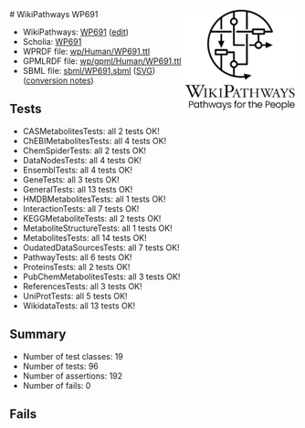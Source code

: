 <img style="float: right; width: 200px" src="../logo.png" />
# WikiPathways WP691

* WikiPathways: [WP691](https://www.wikipathways.org/instance/WP691) ([edit](https://identifiers.org/wikipathways:WP691))
* Scholia: [WP691](https://scholia.toolforge.org/wikipathways/WP691)
* WPRDF file: [wp/Human/WP691.ttl](../wp/Human/WP691.ttl)
* GPMLRDF file: [wp/gpml/Human/WP691.ttl](../wp/gpml/Human/WP691.ttl)
* SBML file: [sbml/WP691.sbml](../sbml/WP691.sbml) ([SVG](../sbml/WP691.svg)) ([conversion notes](../sbml/WP691.txt))

## Tests
* CASMetabolitesTests: all 2 tests OK!
* ChEBIMetabolitesTests: all 4 tests OK!
* ChemSpiderTests: all 2 tests OK!
* DataNodesTests: all 4 tests OK!
* EnsemblTests: all 4 tests OK!
* GeneTests: all 3 tests OK!
* GeneralTests: all 13 tests OK!
* HMDBMetabolitesTests: all 1 tests OK!
* InteractionTests: all 7 tests OK!
* KEGGMetaboliteTests: all 2 tests OK!
* MetaboliteStructureTests: all 1 tests OK!
* MetabolitesTests: all 14 tests OK!
* OudatedDataSourcesTests: all 7 tests OK!
* PathwayTests: all 6 tests OK!
* ProteinsTests: all 2 tests OK!
* PubChemMetabolitesTests: all 3 tests OK!
* ReferencesTests: all 3 tests OK!
* UniProtTests: all 5 tests OK!
* WikidataTests: all 13 tests OK!


## Summary

* Number of test classes: 19
* Number of tests: 96
* Number of assertions: 192
* Number of fails: 0

## Fails

